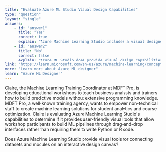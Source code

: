 ```yaml
---
title: "Evaluate Azure ML Studio Visual Design Capabilities"
type: "question"
layout: "single"
answers:
    - id: "answer1"
      title: "Yes"
      correct: true
      explain: "Azure Machine Learning Studio includes a visual designer that allows you to drag and drop datasets and modules, then connect them with visual pipelines on an interactive canvas."
    - id: "answer2"
      title: "No"
      correct: false
      explain: "Azure ML Studio does provide visual design capabilities through its designer interface, allowing users to create ML pipelines without writing code."
link: "https://learn.microsoft.com/en-us/azure/machine-learning/concept-designer"
more: "Learn more about Azure ML designer"
learn: "Azure ML Designer"
---
```


Claire, the Machine Learning Training Coordinator at MDFT Pro, is developing educational workshops to teach business analysts and trainers how to build predictive models without extensive programming knowledge. MDFT Pro, a well-known training agency, wants to empower non-technical staff to create machine learning solutions for student analytics and course optimization. Claire is evaluating Azure Machine Learning Studio's capabilities to determine if it provides user-friendly visual tools that allow workshop participants to build ML pipelines through drag-and-drop interfaces rather than requiring them to write Python or R code.

Does Azure Machine Learning Studio provide visual tools for connecting datasets and modules on an interactive design canvas?

